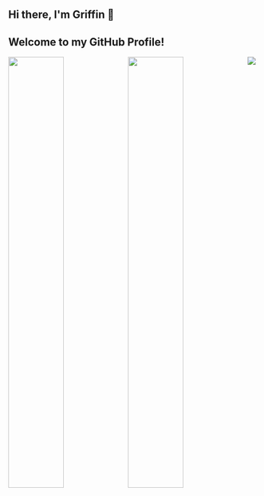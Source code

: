## Hi there, I'm Griffin 👋 
## Welcome to my GitHub Profile!
<img align="left" width="47%" src="https://github-readme-stats.vercel.app/api?username=MaybeGriffin&show_icons=true&theme=transparent&hide=stars,prs" />

<img align="left" width="47%" src="https://github-readme-stats.vercel.app/api/top-langs/?username=MaybeGriffin&layout=compact" />
<img src="https://img.shields.io/badge/Supabase-3ECF8E?style=for-the-badge&logo=supabase&logoColor=white" />
